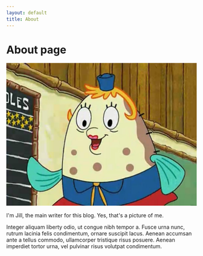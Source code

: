 ```yaml
---
layout: default
title: About
---
```

# About page

![this is me](assets/img/me.jpg)

I'm Jill, the main writer for this blog. Yes, that's a picture of me.

Integer aliquam liberty odio, ut congue nibh tempor a. Fusce urna nunc, rutrum lacinia felis condimentum, ornare suscipit lacus. Aenean accumsan ante a tellus commodo, ullamcorper tristique risus posuere. Aenean imperdiet tortor urna, vel pulvinar risus volutpat condimentum.
